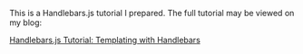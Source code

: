 This is a Handlebars.js tutorial I prepared. The full tutorial may be viewed on my blog:

<a href="http://www.korenlc.com/handlebars-js-tutorial-templating-with-handlebars/" target="_blank">Handlebars.js Tutorial: Templating with Handlebars</a>